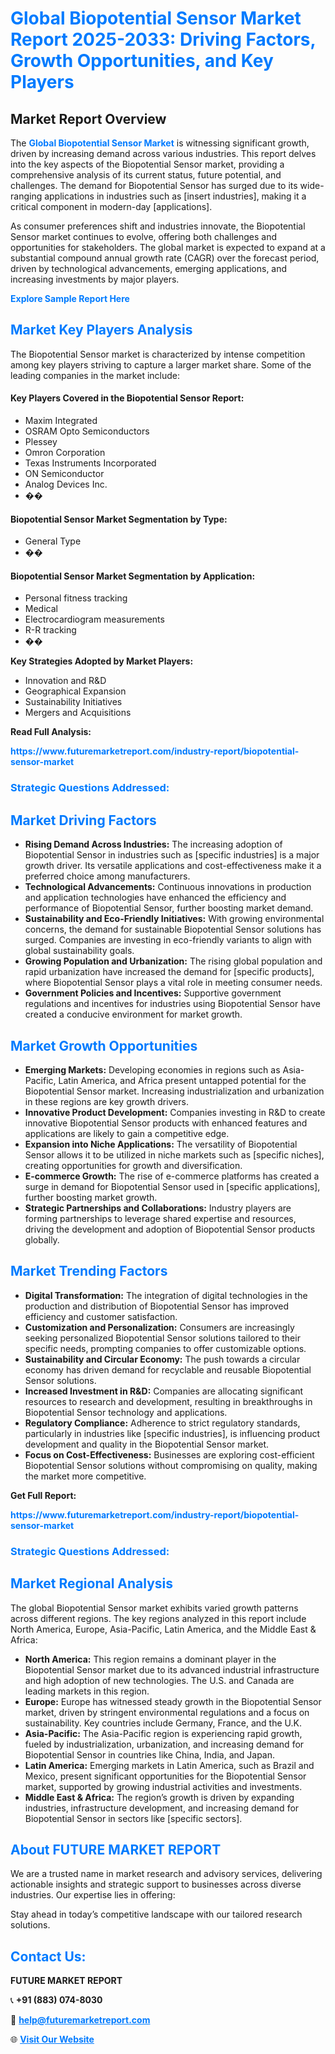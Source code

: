 <h1 style="color: #007BFF;">Global Biopotential Sensor Market Report 2025-2033: Driving Factors, Growth Opportunities, and Key Players</h1>

<section id="overview">
<h2>Market Report Overview</h2>
<p>The <a href="https://www.futuremarketreport.com/industry-report/biopotential-sensor-market" style="color: #007BFF; text-decoration: none;"><strong>Global Biopotential Sensor Market</strong></a> is witnessing significant growth, driven by increasing demand across various industries. This report delves into the key aspects of the Biopotential Sensor market, providing a comprehensive analysis of its current status, future potential, and challenges. The demand for Biopotential Sensor has surged due to its wide-ranging applications in industries such as [insert industries], making it a critical component in modern-day [applications].</p>
<p>As consumer preferences shift and industries innovate, the Biopotential Sensor market continues to evolve, offering both challenges and opportunities for stakeholders. The global market is expected to expand at a substantial compound annual growth rate (CAGR) over the forecast period, driven by technological advancements, emerging applications, and increasing investments by major players.</p>
</section>

<section id="overview">
<p><a href="https://www.futuremarketreport.com/request-sample/reportId=117758" style="color: #007BFF; text-decoration: none;"><strong>Explore Sample Report Here</strong></a></p>
</section>

<section id="key-players">
<h2 style="color: #007BFF;">Market Key Players Analysis</h2>
<p>The Biopotential Sensor market is characterized by intense competition among key players striving to capture a larger market share. Some of the leading companies in the market include:</p>
<h4>Key Players Covered in the Biopotential Sensor Report:</h4>
<ul><li>Maxim Integrated</li><li>OSRAM Opto Semiconductors</li><li>Plessey</li><li>Omron Corporation</li><li>Texas Instruments Incorporated</li><li>ON Semiconductor</li><li>Analog Devices Inc.</li><li>��</li></ul>
<h4>Biopotential Sensor Market Segmentation by Type:</h4>
<ul><li>General Type</li><li>��</li></ul>

<h4>Biopotential Sensor Market Segmentation by Application:</h4>
<ul><li>Personal fitness tracking</li><li>Medical</li><li>Electrocardiogram measurements</li><li>R-R tracking</li><li>��</li></ul>
<p><strong>Key Strategies Adopted by Market Players:</strong></p>
<ul>
<li>Innovation and R&D</li>
<li>Geographical Expansion</li>
<li>Sustainability Initiatives</li>
<li>Mergers and Acquisitions</li>
</ul>
</section>

<section>
<p><strong>Read Full Analysis: </strong></p><a href="https://www.futuremarketreport.com/industry-report/biopotential-sensor-market" style="color: #007BFF; text-decoration: none;"><strong>https://www.futuremarketreport.com/industry-report/biopotential-sensor-market</strong></a>
<h3 style="color: #007BFF;">Strategic Questions Addressed:</h3>
</section>

<section id="driving-factors">
<h2 style="color: #007BFF;">Market Driving Factors</h2>
<ul>
<li><strong>Rising Demand Across Industries:</strong> The increasing adoption of Biopotential Sensor in industries such as [specific industries] is a major growth driver. Its versatile applications and cost-effectiveness make it a preferred choice among manufacturers.</li>
<li><strong>Technological Advancements:</strong> Continuous innovations in production and application technologies have enhanced the efficiency and performance of Biopotential Sensor, further boosting market demand.</li>
<li><strong>Sustainability and Eco-Friendly Initiatives:</strong> With growing environmental concerns, the demand for sustainable Biopotential Sensor solutions has surged. Companies are investing in eco-friendly variants to align with global sustainability goals.</li>
<li><strong>Growing Population and Urbanization:</strong> The rising global population and rapid urbanization have increased the demand for [specific products], where Biopotential Sensor plays a vital role in meeting consumer needs.</li>
<li><strong>Government Policies and Incentives:</strong> Supportive government regulations and incentives for industries using Biopotential Sensor have created a conducive environment for market growth.</li>
</ul>
</section>

<section id="growth-opportunities">
<h2 style="color: #007BFF;">Market Growth Opportunities</h2>
<ul>
<li><strong>Emerging Markets:</strong> Developing economies in regions such as Asia-Pacific, Latin America, and Africa present untapped potential for the Biopotential Sensor market. Increasing industrialization and urbanization in these regions are key growth drivers.</li>
<li><strong>Innovative Product Development:</strong> Companies investing in R&D to create innovative Biopotential Sensor products with enhanced features and applications are likely to gain a competitive edge.</li>
<li><strong>Expansion into Niche Applications:</strong> The versatility of Biopotential Sensor allows it to be utilized in niche markets such as [specific niches], creating opportunities for growth and diversification.</li>
<li><strong>E-commerce Growth:</strong> The rise of e-commerce platforms has created a surge in demand for Biopotential Sensor used in [specific applications], further boosting market growth.</li>
<li><strong>Strategic Partnerships and Collaborations:</strong> Industry players are forming partnerships to leverage shared expertise and resources, driving the development and adoption of Biopotential Sensor products globally.</li>
</ul>
</section>

<section id="trending-factors">
<h2 style="color: #007BFF;">Market Trending Factors</h2>
<ul>
<li><strong>Digital Transformation:</strong> The integration of digital technologies in the production and distribution of Biopotential Sensor has improved efficiency and customer satisfaction.</li>
<li><strong>Customization and Personalization:</strong> Consumers are increasingly seeking personalized Biopotential Sensor solutions tailored to their specific needs, prompting companies to offer customizable options.</li>
<li><strong>Sustainability and Circular Economy:</strong> The push towards a circular economy has driven demand for recyclable and reusable Biopotential Sensor solutions.</li>
<li><strong>Increased Investment in R&D:</strong> Companies are allocating significant resources to research and development, resulting in breakthroughs in Biopotential Sensor technology and applications.</li>
<li><strong>Regulatory Compliance:</strong> Adherence to strict regulatory standards, particularly in industries like [specific industries], is influencing product development and quality in the Biopotential Sensor market.</li>
<li><strong>Focus on Cost-Effectiveness:</strong> Businesses are exploring cost-efficient Biopotential Sensor solutions without compromising on quality, making the market more competitive.</li>
</ul>
</section>

<section>
<p><strong>Get Full Report: </strong></p><a href="https://www.futuremarketreport.com/industry-report/biopotential-sensor-market" style="color: #007BFF; text-decoration: none;"><strong>https://www.futuremarketreport.com/industry-report/biopotential-sensor-market</strong></a>
<h3 style="color: #007BFF;">Strategic Questions Addressed:</h3>
</section>


<section id="regional-analysis">
<h2 style="color: #007BFF;">Market Regional Analysis</h2>
<p>The global Biopotential Sensor market exhibits varied growth patterns across different regions. The key regions analyzed in this report include North America, Europe, Asia-Pacific, Latin America, and the Middle East & Africa:</p>
<ul>
<li><strong>North America:</strong> This region remains a dominant player in the Biopotential Sensor market due to its advanced industrial infrastructure and high adoption of new technologies. The U.S. and Canada are leading markets in this region.</li>
<li><strong>Europe:</strong> Europe has witnessed steady growth in the Biopotential Sensor market, driven by stringent environmental regulations and a focus on sustainability. Key countries include Germany, France, and the U.K.</li>
<li><strong>Asia-Pacific:</strong> The Asia-Pacific region is experiencing rapid growth, fueled by industrialization, urbanization, and increasing demand for Biopotential Sensor in countries like China, India, and Japan.</li>
<li><strong>Latin America:</strong> Emerging markets in Latin America, such as Brazil and Mexico, present significant opportunities for the Biopotential Sensor market, supported by growing industrial activities and investments.</li>
<li><strong>Middle East & Africa:</strong> The region’s growth is driven by expanding industries, infrastructure development, and increasing demand for Biopotential Sensor in sectors like [specific sectors].</li>
</ul>
</section>

<footer>
<h2 style="color: #007BFF;">About FUTURE MARKET REPORT</h2>
<p>We are a trusted name in market research and advisory services, delivering actionable insights and strategic support to businesses across diverse industries. Our expertise lies in offering:</p>

<p>Stay ahead in today’s competitive landscape with our tailored research solutions.</p>

<h2 style="color: #007BFF;">Contact Us:</h2>
<p><strong>FUTURE MARKET REPORT</strong></p>
<p>📞 <strong>+91 (883) 074-8030</strong></p>
<p>📧 <strong><a href="mailto:help@futuremarketreport.com" style="color: #007BFF;">help@futuremarketreport.com</a></strong></p>
<p>🌐 <strong><a href="https://www.futuremarketreport.com/" style="color: #007BFF;">Visit Our Website</a></strong></p>
</footer>